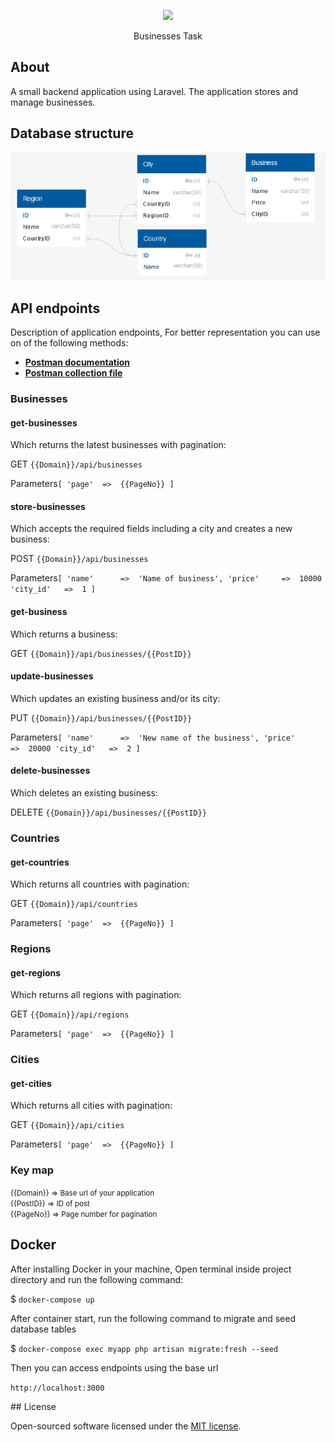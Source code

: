 <p align="center"><a href="https://tresle.com" target="_blank"><img src="https://tresle.com/img/tresle_logo_footer.svg" width="400"></a></p>

<p align="center">
Businesses Task
</p>

## About

A small backend application using Laravel. The application stores and manage businesses.

## Database structure

<img src="https://raw.githubusercontent.com/Islam350/tresle-businesses/master/DBD.png">

## API endpoints

Description of application endpoints, For better representation you can use on of the following methods:
- **[Postman documentation](https://documenter.getpostman.com/view/9092339/TWDdiDYM)**
- **[Postman collection file](https://raw.githubusercontent.com/Islam350/tresle-businesses/master/Tresle%20Businesses.postman_collection.json)**

### Businesses

#### get-businesses
Which returns the latest businesses with pagination:

GET `{{Domain}}/api/businesses`

Parameters`
[
    'page'  =>  {{PageNo}}
]
`


#### store-businesses
Which accepts the required fields including a city and creates a new business:

POST `{{Domain}}/api/businesses`

Parameters`
[
'name'      =>  'Name of business',
'price'     =>  10000
'city_id'   =>  1
]
`


#### get-business
Which returns a business:

GET `{{Domain}}/api/businesses/{{PostID}}`

#### update-businesses
Which updates an existing business and/or its city:

PUT `{{Domain}}/api/businesses/{{PostID}}`

Parameters`
[
'name'      =>  'New name of the business',
'price'     =>  20000
'city_id'   =>  2
]
`

#### delete-businesses
Which deletes an existing business:

DELETE `{{Domain}}/api/businesses/{{PostID}}`


### Countries

#### get-countries
Which returns all countries with pagination:

GET `{{Domain}}/api/countries`

Parameters`
[
'page'  =>  {{PageNo}}
]
`

### Regions

#### get-regions
Which returns all regions with pagination:

GET `{{Domain}}/api/regions`

Parameters`
[
'page'  =>  {{PageNo}}
]
`

### Cities

#### get-cities
Which returns all cities with pagination:

GET `{{Domain}}/api/cities`

Parameters`
[
'page'  =>  {{PageNo}}
]
`

### **Key map**
<small>{{Domain}} => Base url of your application</small><br>
<small>{{PostID}} => ID of post </small><br>
<small>{{PageNo}} => Page number for pagination </small>

## **Docker**
<p>After installing Docker in your machine, Open terminal inside project directory and run the following command:</p>

&dollar; `docker-compose up` <br>
<p>After container start, run the following command to migrate and seed database tables</p>

&dollar; `docker-compose exec myapp php artisan migrate:fresh --seed`
<p>Then you can access endpoints using the base url

`http://localhost:3000`
</p>
## License

Open-sourced software licensed under the [MIT license](https://opensource.org/licenses/MIT).
